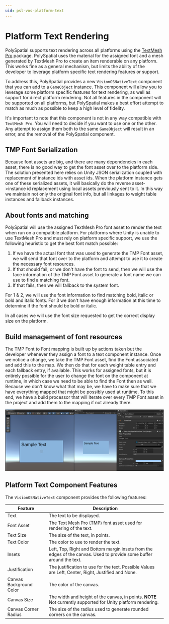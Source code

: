 ```yaml
---
uid: psl-vos-platform-text
---
```

# Platform Text Rendering

PolySpatial supports text rendering across all platforms using the [TextMesh Pro](https://docs.unity3d.com/Manual/com.unity.textmeshpro.html) package. PolySpatial uses the material for the assigned font and a mesh generated by TextMesh Pro to create an item renderable on any platform. This works fine as a general mechanism, but limits the ability of the developer to leverage platform specific text rendering features or support.

To address this, PolySpatial provides a new `VisionOSNativeText` component that you can add to a `GameObject` instance. This component will allow you to leverage some platform specific features for text rendering, as well as support for direct platform rendering. Not all features in the component will be supported on all platforms, but PolySpatial makes a best effort attempt to match as much as possible to keep a high level of fidelity.

It's important to note that this component is not in any way compatible with `TextMesh Pro`. You will need to decide if you want to use one or the other. Any attempt to assign them both to the same `GameObject` will result in an error, and the removal of the PolySpatial component.

## TMP Font Serialization

Because font assets are big, and there are many dependencies in each asset, there is no good way to get the font asset over to the platform side. The solution presented here relies on Unity JSON serialization coupled with replacement of instance ids with asset ids. When the platform instance gets one of these serialized assets, it will basically do the reverse asset->instance id replacement using local assets previously sent to it. In this way we maintain not only the original font info, but all linkages to weight table instances and fallback instances.

## About fonts and matching

PolySpatial will use the assigned TextMesh Pro font asset to render the text when run on a compatible platform. For platforms where Unity is unable to use TextMesh Pro and must rely on platform specific support, we use the following heuristic to get the best font match possible:

1) If we have the actual font that was used to generate the TMP Font asset, we will send that font over to the platform and attempt to use it to create the necessary font resources.
2) If that should fail, or we don't have the font to send, then we will use the face information of the TMP Font asset to generate a font name we can use to find a matching font.
3) If that fails, then we will fallback to the system font.

For 1 & 2, we will use the font information to find matching bold, italic or bold and italic fonts. For 3 we don't have enough information at this time to determine if the font should be bold or italic.

In all cases we will use the font size requested to get the correct display size on the platform.

## Build management of font resources

The TMP Font to Font mapping is built up by actions taken but the developer whenever they assign a font to a text component instance. Once we notice a change, we take the TMP Font asset, find the Font associated and add this to the map. We then do that for each weight table entry and each fallback entry, if available. This works for assigned fonts, but it is entirely possible for the user to change the font on the component at runtime, in which case we need to be able to find the Font then as well. Because we don't know what that may be, we have to make sure that we have everything mapped that might be possibly used at runtime. To this end, we have a build processor that will iterate over every TMP Font asset in the project and add them to the mapping if not already there.

![PlatformText](images/ReferenceGuide/VisionOSPlatformText.png)

## Platform Text Component Features

The `VisionOSNativeText` component provides the following features:

| Feature | Description                                                                                                                                                                               |
|---------|-------------------------------------------------------------------------------------------------------------------------------------------------------------------------------------------|
|Text| The text to be displayed.                                                                                                                                                                 |
|Font Asset| The Text Mesh Pro (TMP) font asset used for rendering of the text.|
|Text Size| The size of the text, in points.                                                                                                                                                          |
|Text Color| The color to use to render the text.                                                                                                                                                      |
|Insets| Left, Top, Right and Bottom margin insets from the edges of the canvas. Used to provide some buffer around the text.                                                                      |
|Justification| The justification to use for the text. Possible Values are Left, Center, Right, Justified and None.                                                                                       |
|Canvas Background Color| The color of the canvas.                                                                                                                                                                  |
|Canvas Size| The width and height of the canvas, in points. **NOTE** Not currently supported for Unity platform rendering.                                                                             |
|Canvas Corner Radius| The size of the radius used to generate rounded corners on the canvas.                                                                                                                    |
